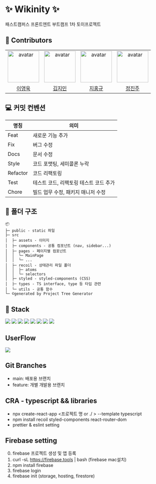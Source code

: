 # :sparkles: Wikinity :sparkles:

패스트캠퍼스 프론트엔트 부트캠프 1차 토이프로젝트

## :clap: Contributors

<table>
    <tr>
        <td align="center"><img alt="avatar" src="https://github.com/wowba.png" width="100"></td>
        <td align="center"><img alt="avatar" src="https://github.com/moana16.png" width="100"></td>
        <td align="center"><img alt="avatar" src="https://github.com/JiHongkyu.png" width="100"></td>
        <td align="center"><img alt="avatar" src="https://github.com/jinjoo-jung.png" width="100"></td>
    </tr>
    <tr>
        <td align="center"><a href="https://github.com/wowba">이영욱</a></td>
        <td align="center"><a href="https://github.com/moana16">김지민</a></td>
        <td align="center"><a href="https://github.com/JiHongkyu">지홍규</a></td>
        <td align="center"><a href="https://github.com/jinjoo-jung">정진주</a></td>
    </tr>
</table>

## :computer: 커밋 컨벤션

| 명칭     | 의미                                   |
| -------- | -------------------------------------- |
| Feat     | 새로운 기능 추가                       |
| Fix      | 버그 수정                              |
| Docs     | 문서 수정                              |
| Style    | 코드 포맷팅, 세미콜론 누락             |
| Refactor | 코드 리팩토링                          |
| Test     | 테스트 코드, 리팩토링 테스트 코드 추가 |
| Chore    | 빌드 업무 수정, 패키지 매니저 수정     |

## :file_folder: 폴더 구조

```
📦
├─ public - static 파일
├─ src
│  ├─ assets - 이미지
│  ├─ components - 공통 컴포넌트 (nav, sidebar...)
│  ├─ pages - 페이지별 컴포넌트
│  │  └─ MainPage
│  │  └─ ...
│  ├─ recoil - 상태관리 파일 폴더
│  │  ├─ atoms
│  │  └─ selectors
│  ├─ styled - styled-components (CSS)
│  ├─ types - TS interface, type 등 타입 관련
│  └─ utils - 공통 함수
└─ ©generated by Project Tree Generator

```

## :hammer:  Stack

<p align="left">
  <img src="https://img.shields.io/badge/github-181717?style=for-the-badge&logo=github&logoColor=white">
  <img src="https://img.shields.io/badge/Html-E34F26?style=for-the-badge&logo=html5&logoColor=white"/>
  <img src="https://img.shields.io/badge/javascript-F7DF1E?style=for-the-badge&logo=javascript&logoColor=black"/>
  <img src="https://img.shields.io/badge/React-61DAFB?style=for-the-badge&logo=React&logoColor=black"/>
  <img src="https://img.shields.io/badge/recoil-007AF4?style=for-the-badge&logo=recoil&logoColor=black"/>
  <img src="https://img.shields.io/badge/styled components-DB7093?style=for-the-badge&logo=styled-components&logoColor=white"/>
  <img src="https://img.shields.io/badge/Firebase-FFCA28?style=for-the-badge&logo=firebase&logoColor=black"/>
  <img src="https://img.shields.io/badge/Prettier-F7B93E?logo=prettier&logoColor=fff&style=for-the-badge"/>
</p>

## UserFlow

<p align="left">
  <img src="https://github.com/wowba/Wikinity/assets/87873821/d03cd6fe-245e-4918-876a-dab3d44cfbad" />
</p>

## Git Branches

- main: 배포용 브랜치
- feature: 개별 개발용 브랜치

## CRA - typescript && libraries

- npx create-react-app <프로젝트 명 or ./ > --template typescript
- npm install recoil styled-components react-router-dom
- prettier & eslint setting

## Firebase setting

0. firebase 프로젝트 생성 및 앱 등록
1. curl -sL https://firebase.tools | bash (firebase mac설치)
2. npm install firebase
3. firebase login
4. firebase init (storage, hosting, firestore)
